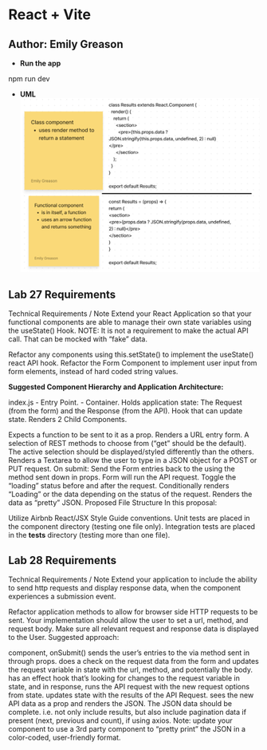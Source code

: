 # React + Vite

## Author: Emily Greason

- **Run the app**

npm run dev

- **UML**
![lab-26-UML](./img/functional-component-lab-26-UML.png)

## Lab 27 Requirements

Technical Requirements / Note
Extend your React Application so that your functional components are able to manage their own state variables using the useState() Hook.
NOTE: It is not a requirement to make the actual API call. That can be mocked with “fake” data.

Refactor any components using this.setState() to implement the useState() react API hook.
Refactor the Form Component to implement user input from form elements, instead of hard coded string values.

**Suggested Component Hierarchy and Application Architecture:**

index.js - Entry Point.
<App /> - Container.
Holds application state: The Request (from the form) and the Response (from the API).
Hook that can update state.
Renders 2 Child Components.
<Form />
Expects a function to be sent to it as a prop.
Renders a URL entry form.
A selection of REST methods to choose from (“get” should be the default).
The active selection should be displayed/styled differently than the others.
Renders a Textarea to allow the user to type in a JSON object for a POST or PUT request.
On submit:
Send the Form entries back to the <App /> using the method sent down in props.
Form will run the API request.
Toggle the “loading” status before and after the request.
<Results />
Conditionally renders “Loading” or the data depending on the status of the request.
Renders the data as “pretty” JSON.
Proposed File Structure
In this proposal:

Utilize Airbnb React/JSX Style Guide conventions.
Unit tests are placed in the component directory (testing one file only).
Integration tests are placed in the __tests__ directory (testing more than one file).

## Lab 28 Requirements

Technical Requirements / Note
Extend your application to include the ability to send http requests and display response data, when the <Form /> component experiences a submission event.

Refactor application methods to allow for browser side HTTP requests to be sent.
Your implementation should allow the user to set a url, method, and request body.
Make sure all relevant request and response data is displayed to the User.
Suggested approach:

<Form /> component, onSubmit() sends the user’s entries to the <App /> via method sent in through props.
<App /> does a check on the request data from the form and updates the request variable in state with the url, method, and potentially the body.
<App /> has an effect hook that’s looking for changes to the request variable in state, and in response, runs the API request with the new request options from state.
<App /> updates state with the results of the API Request.
<Results /> sees the new API data as a prop and renders the JSON. The JSON data should be complete. i.e. not only include results, but also include pagination data if present (next, previous and count), if using axios.
Note: update your <Results /> component to use a 3rd party component to “pretty print” the JSON in a color-coded, user-friendly format.

